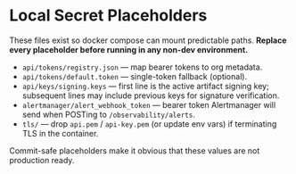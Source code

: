 # Local Secret Placeholders

These files exist so docker compose can mount predictable paths. **Replace every placeholder before running in any non-dev environment.**

- `api/tokens/registry.json` — map bearer tokens to org metadata.
- `api/tokens/default.token` — single-token fallback (optional).
- `api/keys/signing.keys` — first line is the active artifact signing key; subsequent lines may include previous keys for signature verification.
- `alertmanager/alert_webhook_token` — bearer token Alertmanager will send when POSTing to `/observability/alerts`.
- `tls/` — drop `api.pem` / `api-key.pem` (or update env vars) if terminating TLS in the container.

Commit-safe placeholders make it obvious that these values are not production ready.
